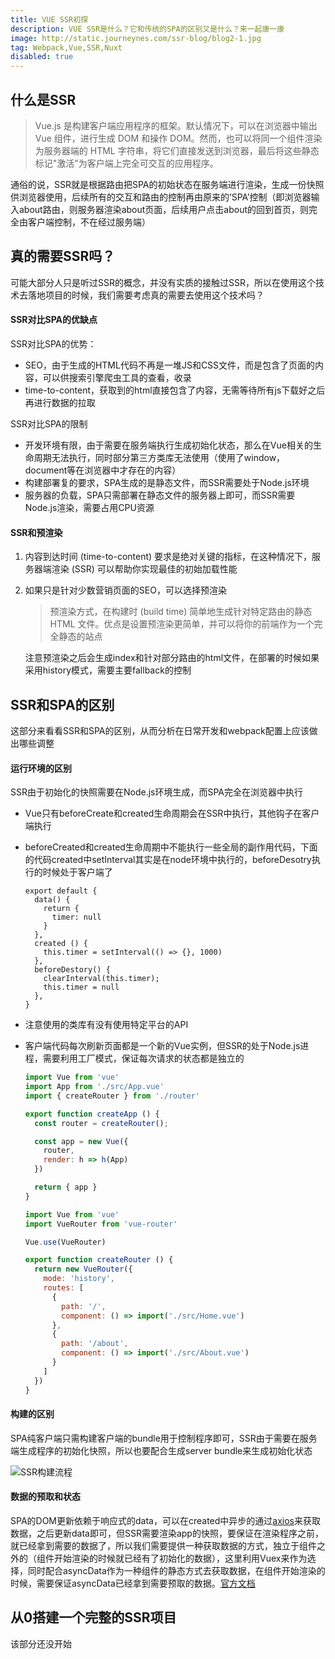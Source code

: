 ```yaml
---
title: VUE SSR初探
description: VUE SSR是什么？它和传统的SPA的区别又是什么？来一起康一康
image: http://static.journeynes.com/ssr-blog/blog2-1.jpg
tag: Webpack,Vue,SSR,Nuxt
disabled: true
---
```


<!-- 1. SSR概念
2. 我们到底需不需要使用SSR
3. SSR和传统的SPA有什么不同
4. 改造项目
5. Nuxt.js以及配合nuxt-content来搭建一个简单的博客 -->

## 什么是SSR

>Vue.js 是构建客户端应用程序的框架。默认情况下，可以在浏览器中输出 Vue 组件，进行生成 DOM 和操作 DOM。然而，也可以将同一个组件渲染为服务器端的 HTML 字符串，将它们直接发送到浏览器，最后将这些静态标记"激活"为客户端上完全可交互的应用程序。

通俗的说，SSR就是根据路由把SPA的初始状态在服务端进行渲染，生成一份快照供浏览器使用，后续<span class="text-primary-500">所有的</span>交互和路由的控制再由原来的‘SPA’控制（即浏览器输入about路由，则服务器渲染about页面，后续用户点击about的回到首页，则完全由客户端控制，不在经过服务端）

## 真的需要SSR吗？

可能大部分人只是听过SSR的概念，并没有实质的接触过SSR，所以在使用这个技术去落地项目的时候，我们需要考虑真的需要去使用这个技术吗？

#### SSR对比SPA的优缺点

SSR对比SPA的优势：

- SEO，由于生成的HTML代码不再是一堆JS和CSS文件，而是包含了页面的内容，可以供搜索引擎爬虫工具的查看，收录
- time-to-content，获取到的html直接包含了内容，无需等待所有js下载好之后再进行数据的拉取

SSR对比SPA的限制

- 开发环境有限，由于需要在服务端执行生成初始化状态，那么在Vue相关的生命周期无法执行，同时部分第三方类库无法使用（使用了window，document等在浏览器中才存在的内容）
- 构建部署复的要求，SPA生成的是静态文件，而SSR需要处于Node.js环境
- 服务器的负载，SPA只需部署在静态文件的服务器上即可，而SSR需要Node.js渲染，需要占用CPU资源

#### SSR和预渲染

1. 内容到达时间 (time-to-content) 要求是绝对关键的指标，在这种情况下，服务器端渲染 (SSR) 可以帮助你实现最佳的初始加载性能
2. 如果只是针对少数营销页面的SEO，可以选择预渲染

    >预渲染方式，在构建时 (build time) 简单地生成针对特定路由的静态 HTML 文件。优点是设置预渲染更简单，并可以将你的前端作为一个完全静态的站点

    <alert type="info">

    注意预渲染之后会生成index和针对部分路由的html文件，在部署的时候如果采用history模式，需要主要fallback的控制

    </alert>

## SSR和SPA的区别

这部分来看看SSR和SPA的区别，从而分析在日常开发和webpack配置上应该做出哪些调整

#### 运行环境的区别

SSR由于初始化的快照需要在Node.js环境生成，而SPA完全在浏览器中执行

- Vue只有beforeCreate和created生命周期会在SSR中执行，其他钩子在客户端执行
- beforeCreated和created生命周期中不能执行一些全局的副作用代码，下面的代码created中setInterval其实是在node环境中执行的，beforeDesotry执行的时候处于客户端了

  ```js[demo.vue]
  export default {
    data() {
      return {
        timer: null
      }
    },
    created () {
      this.timer = setInterval(() => {}, 1000)
    },
    beforeDestory() {
      clearInterval(this.timer);
      this.timer = null
    },
  }
  ```
- 注意使用的类库有没有使用特定平台的API
- 客户端代码每次刷新页面都是一个新的Vue实例，但SSR的处于Node.js进程，需要利用工厂模式，保证每次请求的状态都是独立的

  <code-group>
    <code-block label="app.js" active>

    ```js
    import Vue from 'vue'
    import App from './src/App.vue'
    import { createRouter } from './router'

    export function createApp () {
      const router = createRouter();

      const app = new Vue({
        router,
        render: h => h(App)
      })

      return { app }
    }
    ```

    </code-block>

    <code-block label="router.js">

    ```js
    import Vue from 'vue'
    import VueRouter from 'vue-router'

    Vue.use(VueRouter)

    export function createRouter () {
      return new VueRouter({
        mode: 'history',
        routes: [
          {
            path: '/',
            component: () => import('./src/Home.vue')
          },
          {
            path: '/about',
            component: () => import('./src/About.vue')
          }
        ]
      })
    }
    ```

    </code-block>
  </code-group>

#### 构建的区别

SPA纯客户端只需构建客户端的bundle用于控制程序即可，SSR由于需要在服务端生成程序的初始化快照，所以也要配合生成server bundle来生成初始化状态

![SSR构建流程](https://cloud.githubusercontent.com/assets/499550/17607895/786a415a-5fee-11e6-9c11-45a2cfdf085c.png)

#### 数据的预取和状态

SPA的DOM更新依赖于响应式的data，可以在created中异步的通过[axios](https://github.com/axios/axios)来获取数据，之后更新data即可，但SSR需要渲染app的快照，要保证在渲染程序之前，就已经拿到需要的数据了，所以我们需要提供一种获取数据的方式，独立于组件之外的（组件开始渲染的时候就已经有了初始化的数据），这里利用Vuex来作为选择，同时配合asyncData作为一种组件的静态方式去获取数据，在组件开始渲染的时候，需要保证asyncData已经拿到需要预取的数据。[官方文档](https://ssr.vuejs.org/zh/guide/data.html#%E5%B8%A6%E6%9C%89%E9%80%BB%E8%BE%91%E9%85%8D%E7%BD%AE%E7%9A%84%E7%BB%84%E4%BB%B6-logic-collocation-with-components)

## 从0搭建一个完整的SSR项目

该部分还没开始
